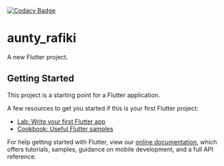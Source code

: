 [![Codacy Badge](https://app.codacy.com/project/badge/Grade/dc38e055b0434da8896e7b0082d458dc)](https://www.codacy.com/gh/qlicue-digital-agency-ltd/aunty-rafiki/dashboard?utm_source=github.com&amp;utm_medium=referral&amp;utm_content=qlicue-digital-agency-ltd/aunty-rafiki&amp;utm_campaign=Badge_Grade)

# aunty_rafiki

A new Flutter project.

## Getting Started

This project is a starting point for a Flutter application.

A few resources to get you started if this is your first Flutter project:

- [Lab: Write your first Flutter app](https://flutter.dev/docs/get-started/codelab)
- [Cookbook: Useful Flutter samples](https://flutter.dev/docs/cookbook)

For help getting started with Flutter, view our
[online documentation](https://flutter.dev/docs), which offers tutorials,
samples, guidance on mobile development, and a full API reference.
